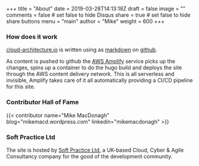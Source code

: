 +++
title = "About"
date = 2019-03-28T14:13:18Z
draft = false
image = ""
comments = false # set false to hide Disqus
share = true	# set false to hide share buttons
menu = "main"
author = "Mike"
weight = 600
+++

### How does it work

[cloud-architecture.io](https://cloud-architecture.io) is written using as [markdown](https://en.wikipedia.org/wiki/Markdown) on [github](https://github.com/macmike/cloud-architecture.io).

As content is pushed to github the [AWS Amplify](https://aws.amazon.com/amplify/) service picks up the changes, spins up a container to do the hugo build and deploys the site through the AWS content delivery network. This is all serverless and invisible, Amplify takes care of it all automatically providing a CI/CD pipeline for this site.

### Contributor Hall of Fame

{{< contributor
   name="Mike MacDonagh"
   blog="mikemacd.wordpress.com"
   linkedin="mikemacdonagh" >}}

### Soft Practice Ltd

The site is hosted by [Soft Practice Ltd.](https://softpractice.com) a UK-based Cloud, Cyber & Agile Consultancy company for the good of the development community.
